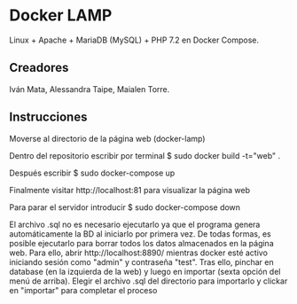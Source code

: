 
# Docker LAMP
Linux + Apache + MariaDB (MySQL) + PHP 7.2 en Docker Compose.


## Creadores
Iván Mata, Alessandra Taipe, Maialen Torre.

## Instrucciones

Moverse al directorio de la página web (docker-lamp)

Dentro del repositorio escribir por terminal $ sudo docker build -t="web" .

Después escribir $ sudo docker-compose up

Finalmente visitar http://localhost:81 para visualizar la página web

Para parar el servidor introducir $ sudo docker-compose down


El archivo .sql no es necesario ejecutarlo ya que el programa genera automáticamente
la BD al iniciarlo por primera vez. De todas formas, es posible ejecutarlo para 
borrar todos los datos almacenados en la página web. 
Para ello, abrir http://localhost:8890/ mientras docker esté activo iniciando sesión 
como "admin" y contraseña "test". Tras ello, pinchar en database (en la izquierda de la web)
y luego en importar (sexta opción del menú de arriba). Elegir el archivo .sql del directorio
para importarlo y clickar en "importar" para completar el proceso

